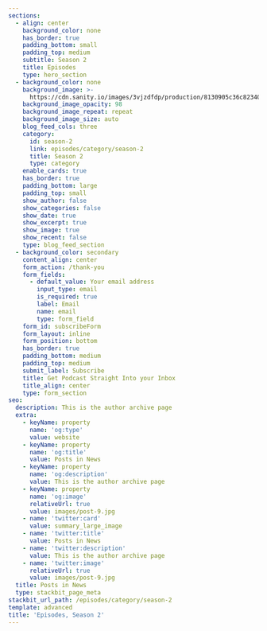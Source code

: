 ```yaml
---
sections:
  - align: center
    background_color: none
    has_border: true
    padding_bottom: small
    padding_top: medium
    subtitle: Season 2
    title: Episodes
    type: hero_section
  - background_color: none
    background_image: >-
      https://cdn.sanity.io/images/3vjzdfdp/production/8130905c36c823400eb21cf8a4e2fd1dd96d533e-112x88.svg
    background_image_opacity: 98
    background_image_repeat: repeat
    background_image_size: auto
    blog_feed_cols: three
    category:
      id: season-2
      link: episodes/category/season-2
      title: Season 2
      type: category
    enable_cards: true
    has_border: true
    padding_bottom: large
    padding_top: small
    show_author: false
    show_categories: false
    show_date: true
    show_excerpt: true
    show_image: true
    show_recent: false
    type: blog_feed_section
  - background_color: secondary
    content_align: center
    form_action: /thank-you
    form_fields:
      - default_value: Your email address
        input_type: email
        is_required: true
        label: Email
        name: email
        type: form_field
    form_id: subscribeForm
    form_layout: inline
    form_position: bottom
    has_border: true
    padding_bottom: medium
    padding_top: medium
    submit_label: Subscribe
    title: Get Podcast Straight Into your Inbox
    title_align: center
    type: form_section
seo:
  description: This is the author archive page
  extra:
    - keyName: property
      name: 'og:type'
      value: website
    - keyName: property
      name: 'og:title'
      value: Posts in News
    - keyName: property
      name: 'og:description'
      value: This is the author archive page
    - keyName: property
      name: 'og:image'
      relativeUrl: true
      value: images/post-9.jpg
    - name: 'twitter:card'
      value: summary_large_image
    - name: 'twitter:title'
      value: Posts in News
    - name: 'twitter:description'
      value: This is the author archive page
    - name: 'twitter:image'
      relativeUrl: true
      value: images/post-9.jpg
  title: Posts in News
  type: stackbit_page_meta
stackbit_url_path: /episodes/category/season-2
template: advanced
title: 'Episodes, Season 2'
---
```

